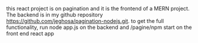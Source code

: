 this react project is on pagination and it is the frontend of a MERN project. The backend is in my github repository https://github.com/jeghosa/pagination-nodejs.git. to get the full functionality, run node app.js on the backend and /pagine/npm start on the front end react app
